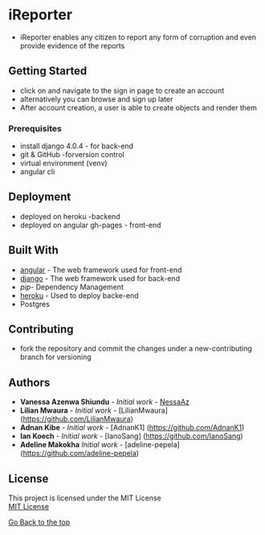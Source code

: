 # iReporter
* iReporter enables any citizen to report any form of corruption and even provide evidence of the reports

## Getting Started
* click on and navigate to the sign in page to create an account
* alternatively you can browse and sign up later
* After account creation, a user is able to create objects and render them

### Prerequisites
* install django 4.0.4 - for back-end
* git & GitHub -forversion control
* virtual environment (venv)
* angular cli


## Deployment
* deployed on heroku -backend
* deployed on angular gh-pages - front-end


## Built With

* [angular](https://angular.io/) - The web framework used for front-end
* [django](https://www.djangoproject.com/) - The web framework used for back-end
* *pip*- Dependency Management
* [heroku](https://www.heroku.com/home) - Used to deploy backe-end
* Postgres

## Contributing
* fork the repository and commit the changes under a new-contributing branch for versioning

## Authors

* **Vanessa Azenwa Shiundu** - *Initial work* - [NessaAz](https://github.com/NessaAz)
* **Lilian Mwaura** - *Initial work* - [LilianMwaura]
(https://github.com/LilianMwaura)
* **Adnan Kibe** - *Initial work* - [AdnanK1]
(https://github.com/AdnanK1)
* **Ian Koech** - *Initial work* - [IanoSang]
(https://github.com/IanoSang)
* **Adeline Makokha** *Initial work* - [adeline-pepela]
(https://github.com/adeline-pepela)

## License
This project is licensed under the MIT License  
[MIT License](./LICENSE)

 [Go Back to the top](#portfolio)
